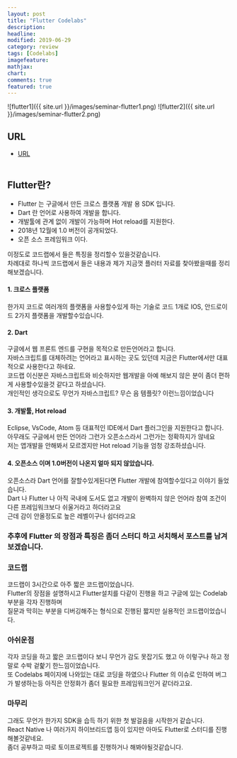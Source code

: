 ```yaml
---
layout: post
title: "Flutter Codelabs"
description:
headline:
modified: 2019-06-29
category: review
tags: [Codelabs]
imagefeature:
mathjax:
chart:
comments: true
featured: true
---
```


![flutter1]({{ site.url }}/images/seminar-flutter1.png)
![flutter2]({{ site.url }}/images/seminar-flutter2.png)

## URL
- [URL](https://festa.io/events/319)
<br><br>

## Flutter란?
- Flutter 는 구글에서 만든 크로스 플랫폼 개발 용 SDK 입니다.
- Dart 란 언어로 사용하여 개발을 합니다.
- 개발툴에 관계 없이 개발이 가능하며 Hot reload를 지원한다.
- 2018년 12월에 1.0 버전이 공개되었다.
- 오픈 소스 프레임워크 이다.

이정도로 코드랩에서 들은 특징을 정리할수 있을것같습니다.<br>
차례대로 하나씩 코드랩에서 들은 내용과 제가 지금껏 플러터 자료를 찾아봤을때를 정리해보겠습니다.

#### 1. 크로스 플랫폼
한가지 코드로 여러개의 플랫폼을 사용할수있게 하는 기술로 코드 1개로 IOS, 안드로이드 2가지 플랫폼을 개발할수있습니다.

#### 2. Dart
구글에서 웹 프론트 엔드를 구현을 목적으로 만든언어라고 합니다.<br>
자바스크립트를 대체하려는 언어라고 표시하는 곳도 있던데 지금은 Flutter에서만 대표적으로 사용한다고 하네요.<br>
코드랩 이신분은 자바스크립트와 비슷하지만 웹개발을 아예 해보지 않은 분이 좀더 편하게 사용할수있을것 같다고 하셨습니다.<br>
개인적인 생각으로도 무언가 자바스크립트? 무슨 음 템플릿? 이런느낌이었습니다

#### 3. 개발툴, Hot reload
Eclipse, VsCode, Atom 등 대표적인 IDE에서 Dart 플러그인을 지원한다고 합니다.<br>
아무래도 구글에서 만든 언어라 그런가 오픈소스라서 그런가는 정확하지가 않네요<br>
저는 앱개발을 안해봐서 모르겠지만 Hot reload 기능을 엄청 강조하셨습니다.

#### 4. 오픈소스 이며 1.0버전이 나온지 얼마 되지 않았습니다.
오픈소스라 Dart 언어를 잘할수있게된다면 Flutter 개발에 참여할수있다고 이야기 들었습니다.<br>
Dart 나 Flutter 나 아직 국내에 도서도 없고 개발이 완벽하지 않은 언어라 참여 조건이 다른 프레임워크보다 쉬울거라고 하더라고요<br>
근데 감이 안올정도로 높은 레벨이구나 쉽더라고요 <br>

### 추후에 Flutter 의 장점과 특징은 좀더 스터디 하고 서치해서 포스트를 남겨보겠습니다.<br>

### 코드랩
코드랩이 3시간으로 아주 짧은 코드랩이었습니다.<br>
Flutter의 장점을 설명하시고 Flutter설치를 다같이 진행을 하고 구글에 있는 Codelab 부분을 각자 진행하며 <br>
질문과 막히는 부분을 디버깅해주는 형식으로 진행된 짧지만 실용적인 코드랩이었습니다.<br>

### 아쉬운점
각자 코딩을 하고 짧은 코드랩이다 보니 무언가 감도 못잡기도 했고 아 이렇구나 하고 정말로 수박 겉핥기 한느낌이었습니다.<br>
또 Codelabs 페이지에 나와있는 대로 코딩을 하였으나 Flutter 의 이슈로 인하여 버그가 발생하는등 아직은 안정화가 좀더 필요한 프레임워크인거 같더라고요.<br>

### 마무리
그래도 무언가 한가지 SDK을 습득 하기 위한 첫 발걸음을 시작한거 같습니다.<br>
React Native 나 여러가지 하이브리드앱 등이 있지만 아마도 Flutter로 스터디를 진행해볼것같네요.<br>
좀더 공부하고 따로 토이프로젝트를 진행하거나 해봐야될것같습니다.<br>
